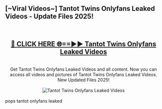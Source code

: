 <h2>[~Viral Videos~] Tantot Twins Onlyfans Leaked Videos - Update Files 2025!</h2>
<br>
<div align="center">
<h2><a href="https://betterlinks.top/A2PfLJ" rel="nofollow">🔴 CLICK HERE 🌐==►► Tantot Twins Onlyfans Leaked Videos</a></h2>
<br>
Get Tantot Twins Onlyfans Leaked Videos and all content. Now you can access all videos and pictures of Tantot Twins Onlyfans Leaked Videos. New Updated Files 2025!
<br>
<br>
<a href="https://betterlinks.top/A2PfLJ" rel="nofollow" data-target="animated-image.originalLink"><img src="https://i.ibb.co.com/WyWwxjT/player-gif2.gif" alt="Tantot Twins Onlyfans Leaked Videos" style="max-width: 100%; display: inline-block;" data-target="animated-image.originalImage"></a>
</div>
<br>
pops tantot onlyfans leaked